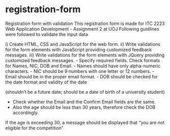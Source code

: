 # registration-form
Registration form with validation
This registration form is made for ITC 2223 Web Application Development - Assignment 2 at UOJ
 Following guidlines were followed to validate the input data
 
i) Create HTML, CSS and JavaScript for the web form.
ii) Write validations for the form elements with JavaScript providing customized feedback messages.
iii) Write validations for the form elements with JQuery providing customized
    feedback messages.
     - Specify required fields. Check formats for Names, NIC, DOB and Email.
     - Names should have only alpha-numeric characters.
     - NIC should be 9 numbers with one letter or 12 numbers.
     - Email should be in the proper email format.
     - DOB should be checked for the date format and validity of the date

(shouldn’t be a future date; should be a date of birth of a university student)

- Check whether the Email and the Confirm Email fields are the same.
- Also the age should be less than 30 years, therefore check the DOB accordingly.

If the age is exceeding 30, a message should be displayed that “you are not eligible for the competition”
